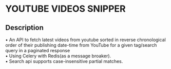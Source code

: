 # YOUTUBE VIDEOS SNIPPER

## Description
• An API to fetch latest videos from youtube sorted in reverse chronological order of their publishing date-time from YouTube for a given tag/search query in a paginated response</br>
• Using Celery with Redis(as a message broaker).</br>
• Search api supports case-insensitive partial matches.</br>

